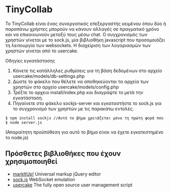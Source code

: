 # TinyCollab

To TinyCollab είναι ένας συνεργατικός επεξεργαστής κειμένου όπου δύο ή παραπάνω χρήστες μπορούν να κάνουν αλλαγές σε πραγματικό χρόνο και να επικοινωνούν μεταξύ τους μέσω chat.
Ο συγχρονισμός των χρηστών γίνεται με το sock.js, μία βιβλιοθήκη javascript που προσoμοιάζει τη λειτουργία των websockets. 
Η διαχείριση των λογαριασμών των χρηστών γίνεται από το usercake. 


Οδηγίες εγκατάστασης

1. Κάνετε τις κατάλληλες ρυθμίσεις για τη βάση δεδομένων στο αρχείο usercake/models/db-settings.php
2. Δώστε το φάκελο που θέλετε να αποθηκεύονται τα αρχεία των χρηστών στο αρχείο usercake/models/config.php 
3. Τρέξτε το αρχειο install/index.php και διαγράψτε το μετά την εγκατάσταση. 
4. Πηγαίνετε στο φάκελο sockjs-server και εγκαταστήστε το sock.js για το συγχρονισμό των χρηστών με τις παρακάτω εντολές. 

```
$ npm install sockjs //Αυτό το βήμα χρειάζεται μόνο τη πρώτη φορά που 
$ node server.js
```

(Απαραίτητη προϋπόθεση για αυτό το βήμα είναι να έχετε εγκατεστημένο το node.js)

## Πρόσθετες βιβλιοθήκες που έχουν χρησιμοποιηθεί
* [markItUp!](https://www.github.com) Universal markup jQuery editor
* [sock.js](https://github.com/sockjs) WebSocket emulation
* [usercake](http://usercake.com/) The fully open source user management script

